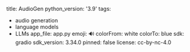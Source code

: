 title: AudioGen
python_version: '3.9'
tags:
  - audio generation
  - language models
  - LLMs
app_file: app.py
emoji: 🔊
colorFrom: white
colorTo: blue
sdk: gradio
sdk_version: 3.34.0
pinned: false
license: cc-by-nc-4.0
